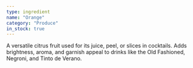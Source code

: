 ```yaml
---
type: ingredient
name: "Orange"
category: "Produce"
in_stock: true
---
```


A versatile citrus fruit used for its juice, peel, or slices in cocktails. Adds brightness, aroma, and garnish appeal to drinks like the Old Fashioned, Negroni, and Tinto de Verano.
